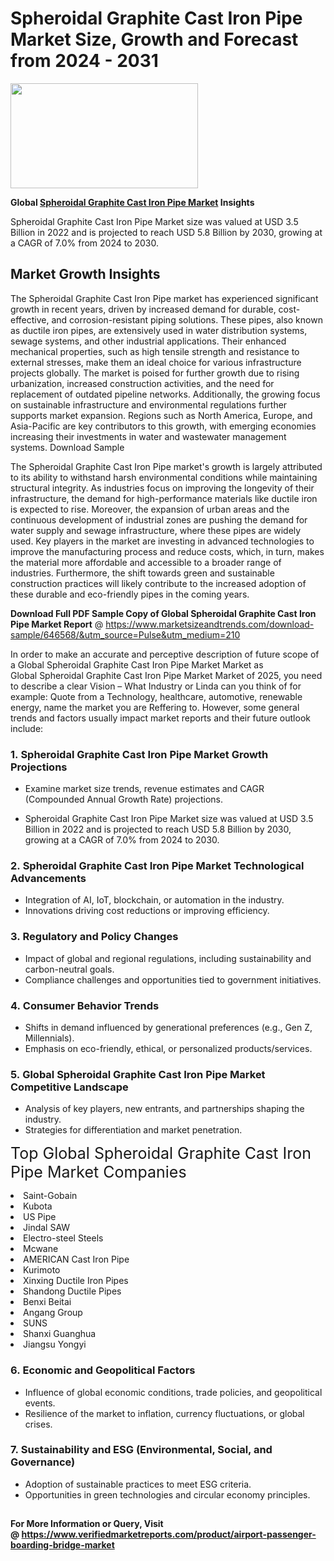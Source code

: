 <H1>Spheroidal Graphite Cast Iron Pipe Market Size, Growth and Forecast from 2024 - 2031</H1><img class="aligncenter size-medium wp-image-584254" src="https://thirdeyenews.in/wp-content/uploads/2024/09/Global-Market-Research-300x168.jpeg" alt="" width="300" height="168" /><p><strong>Global&nbsp;<a href="https://www.marketsizeandtrends.com/download-sample/646568/&amp;utm_source=Pulse&amp;utm_medium=210">Spheroidal Graphite Cast Iron Pipe Market</a> Insights</strong></p><p>Spheroidal Graphite Cast Iron Pipe Market size was valued at USD 3.5 Billion in 2022 and is projected to reach USD 5.8 Billion by 2030, growing at a CAGR of 7.0% from 2024 to 2030.</p><p><h2>Market Growth Insights</h2> <p>The Spheroidal Graphite Cast Iron Pipe market has experienced significant growth in recent years, driven by increased demand for durable, cost-effective, and corrosion-resistant piping solutions. These pipes, also known as ductile iron pipes, are extensively used in water distribution systems, sewage systems, and other industrial applications. Their enhanced mechanical properties, such as high tensile strength and resistance to external stresses, make them an ideal choice for various infrastructure projects globally. The market is poised for further growth due to rising urbanization, increased construction activities, and the need for replacement of outdated pipeline networks. Additionally, the growing focus on sustainable infrastructure and environmental regulations further supports market expansion. Regions such as North America, Europe, and Asia-Pacific are key contributors to this growth, with emerging economies increasing their investments in water and wastewater management systems. Download Sample</p> <p>The Spheroidal Graphite Cast Iron Pipe market's growth is largely attributed to its ability to withstand harsh environmental conditions while maintaining structural integrity. As industries focus on improving the longevity of their infrastructure, the demand for high-performance materials like ductile iron is expected to rise. Moreover, the expansion of urban areas and the continuous development of industrial zones are pushing the demand for water supply and sewage infrastructure, where these pipes are widely used. Key players in the market are investing in advanced technologies to improve the manufacturing process and reduce costs, which, in turn, makes the material more affordable and accessible to a broader range of industries. Furthermore, the shift towards green and sustainable construction practices will likely contribute to the increased adoption of these durable and eco-friendly pipes in the coming years. </p><p><span class=""><strong>Download Full PDF Sample Copy of Global Spheroidal Graphite Cast Iron Pipe Market Report</strong> @ <a href="https://www.marketsizeandtrends.com/download-sample/646568/&amp;utm_source=Pulse&amp;utm_medium=210" target="_blank">https://www.marketsizeandtrends.com/download-sample/646568/&amp;utm_source=Pulse&amp;utm_medium=210</a></span></p><p>In order to make an accurate and perceptive description of future scope of a Global&nbsp;Spheroidal Graphite Cast Iron Pipe Market Market as Global&nbsp;Spheroidal Graphite Cast Iron Pipe Market Market of 2025, you need to describe a clear Vision &ndash; What Industry or Linda can you think of for example: Quote from a Technology, healthcare, automotive, renewable energy, name the market you are Reffering to. However, some general trends and factors usually impact market reports and their future outlook include:</p><h3>1.&nbsp;<strong>Spheroidal Graphite Cast Iron Pipe Market Growth Projections</strong></h3><ul><li>Examine market size trends, revenue estimates and CAGR (Compounded Annual Growth Rate) projections.</li><li><p>Spheroidal Graphite Cast Iron Pipe Market size was valued at USD 3.5 Billion in 2022 and is projected to reach USD 5.8 Billion by 2030, growing at a CAGR of 7.0% from 2024 to 2030.</p></li></ul><h3>2.&nbsp;<strong>Spheroidal Graphite Cast Iron Pipe Market Technological Advancements</strong></h3><ul><li>Integration of AI, IoT, blockchain, or automation in the industry.</li><li>Innovations driving cost reductions or improving efficiency.</li></ul><h3>3.&nbsp;<strong>Regulatory and Policy Changes</strong></h3><ul><li>Impact of global and regional regulations, including sustainability and carbon-neutral goals.</li><li>Compliance challenges and opportunities tied to government initiatives.</li></ul><h3>4.&nbsp;<strong>Consumer Behavior Trends</strong></h3><ul><li>Shifts in demand influenced by generational preferences (e.g., Gen Z, Millennials).</li><li>Emphasis on eco-friendly, ethical, or personalized products/services.</li></ul><h3>5.&nbsp;<strong>Global Spheroidal Graphite Cast Iron Pipe Market Competitive Landscape</strong></h3><ul><li>Analysis of key players, new entrants, and partnerships shaping the industry.</li><li>Strategies for differentiation and market penetration.</li></ul><p data-pm-slice="1 1 []"><span style="color: inherit; font-family: inherit; font-size: 25px;">Top Global Spheroidal Graphite Cast Iron Pipe Market Companies</span></p><div class="" data-test-id=""><p><li>Saint-Gobain</li><li> Kubota</li><li> US Pipe</li><li> Jindal SAW</li><li> Electro-steel Steels</li><li> Mcwane</li><li> AMERICAN Cast Iron Pipe</li><li> Kurimoto</li><li> Xinxing Ductile Iron Pipes</li><li> Shandong Ductile Pipes</li><li> Benxi Beitai</li><li> Angang Group</li><li> SUNS</li><li> Shanxi Guanghua</li><li> Jiangsu Yongyi</li></p></div><h3>6.&nbsp;<strong>Economic and Geopolitical Factors</strong></h3><ul><li>Influence of global economic conditions, trade policies, and geopolitical events.</li><li>Resilience of the market to inflation, currency fluctuations, or global crises.</li></ul><h3>7.&nbsp;<strong>Sustainability and ESG (Environmental, Social, and Governance)</strong></h3><ul><li>Adoption of sustainable practices to meet ESG criteria.</li><li>Opportunities in green technologies and circular economy principles.</li></ul><h2><strong style="font-size: 14px;">For More Information or Query, Visit @&nbsp;</strong><a style="background-color: #ffffff; font-size: 14px;" href="https://www.marketsizeandtrends.com/report/spheroidal-graphite-cast-iron-pipe-market/" target="_blank">https://www.verifiedmarketreports.com/product/airport-passenger-boarding-bridge-market</a></h2>
